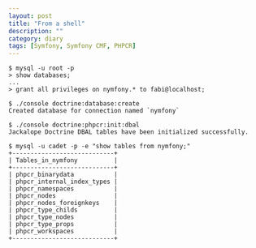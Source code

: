 ```yaml
---
layout: post
title: "From a shell"
description: ""
category: diary
tags: [Symfony, Symfony CMF, PHPCR]
---
```



    $ mysql -u root -p
    > show databases;
    ...
    > grant all privileges on nymfony.* to fabi@localhost;

    $ ./console doctrine:database:create
    Created database for connection named `nymfony`

    $ ./console doctrine:phpcr:init:dbal
    Jackalope Doctrine DBAL tables have been initialized successfully.

    $ mysql -u cadet -p -e "show tables from nymfony;"
    +----------------------------+
    | Tables_in_nymfony          |
    +----------------------------+
    | phpcr_binarydata           |
    | phpcr_internal_index_types |
    | phpcr_namespaces           |
    | phpcr_nodes                |
    | phpcr_nodes_foreignkeys    |
    | phpcr_type_childs          |
    | phpcr_type_nodes           |
    | phpcr_type_props           |
    | phpcr_workspaces           |
    +----------------------------+

